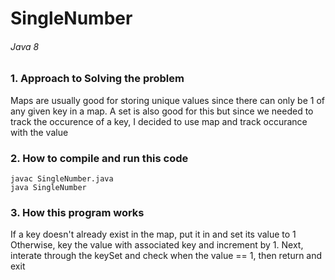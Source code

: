 # SingleNumber
###### Java 8

### 1. Approach to Solving the problem

Maps are usually good for storing unique values since there 
can only be 1 of any given key in a map. A set is also good for this
but since we needed to track the occurence of a key, I decided to use map
and track occurance with the value

### 2. How to compile and run this code

```
javac SingleNumber.java
java SingleNumber
```

### 3. How this program works

If a key doesn't already exist in the map, put it in and set its value to 1
Otherwise, key the value with associated key and increment by 1.
Next, interate through the keySet and check when the value == 1, then return and exit
